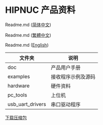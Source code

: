# HIPNUC  产品资料

Readme.md ([简体中文](https://github.com/hipnuc/products/README.md))

Readme.md ([繁體中文](https://github.com/hipnuc/products/README_tc.md))

Readme.md ([English](https://github.com/hipnuc/products/README_en.md))


| 文件夹           | 说明               |
| ---------------- | ------------------ |
| doc              | 产品用户手册       |
| examples         | 接收程序示例及源码 |
| hardware         | 硬件资料           |
| pc_tools         | 上位机             |
| usb_uart_drivers | 串口驱动程序       |



[下载压缩包](https://github.com/hipnuc/products/archive/master.zip)

